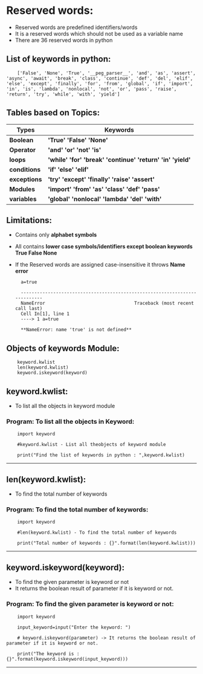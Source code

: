 # Reserved words:
 
- Reserved words are predefined identifiers/words
- It is a reserved words which should not be used as a variable name 
- There are 36 reserved words in python 

## List of keywords in python:

        ['False', 'None', 'True', '__peg_parser__', 'and', 'as', 'assert', 'async', 'await', 'break', 'class', 'continue', 'def', 'del', 'elif', 'else', 'except', 'finally', 'for', 'from', 'global', 'if', 'import', 'in', 'is', 'lambda', 'nonlocal', 'not', 'or', 'pass', 'raise', 'return', 'try', 'while', 'with', 'yield'] 

## Tables based on Topics:


| Types     | Keywords                                             |
| ----------| ---------------------------------------------------- |
| **Boolean**   | **'True'  'False'  'None'** |
| **Operator**  | **'and'  'or'  'not'  'is'** |
| **loops** | **'while'  'for'  'break'  'continue'  'return'  'in'  'yield'** |
| **conditions**   | **'if'  'else'  'elif'** |
| **exceptions**   | **'try'  'except'  'finally'  'raise'  'assert'** |
| **Modules**   | **'import'  'from'  'as'  'class'  'def' 'pass'** |
| **variables**   | **'global'  'nonlocal'  'lambda'  'del'  'with'** |

## Limitations:

- Contains only **alphabet symbols**
- All contains **lower case symbols/identifiers except boolean keywords**
        **True False None**
- If the Reserved words are assigned case-insensitive it throws **Name error**

        a=true

        ---------------------------------------------------------------------------
        NameError                                 Traceback (most recent call last)
        Cell In[1], line 1
        ----> 1 a=true

        **NameError: name 'true' is not defined**
        
## Objects of keywords Module:


        keyword.kwlist
        len(keyword.kwlist)
        keyword.iskeyword(keyword)

## keyword.kwlist:

- To list all the objects in keyword module

### Program: To list all the objects in Keyword:


        import keyword
        
        #keyword.kwlist - List all theobjects of keyword module

        print("Find the list of keywords in python : ",keyword.kwlist)

-----------------------------------------------------------------

## len(keyword.kwlist):

- To find the total number of keywords

### Program: To find the total number of keywords:

        import keyword

        #len(keyword.kwlist) - To find the total number of keywords
        
        print("Total number of keywords : {}".format(len(keyword.kwlist)))

--------------------------------------------------------------------------------------------

## keyword.iskeyword(keyword):

- To find the given parameter is keyword or not
- It returns the boolean result of parameter if it is keyword or not.

### Program: To find the given parameter is keyword or not:


        import keyword

        input_keyword=input("Enter the keyword: ")

        # keyword.iskeyword(parameter) -> It returns the boolean result of parameter if it is keyword or not.
        
        print("The keyword is : {}".format(keyword.iskeyword(input_keyword)))      

-----------------------------------------------------------------



